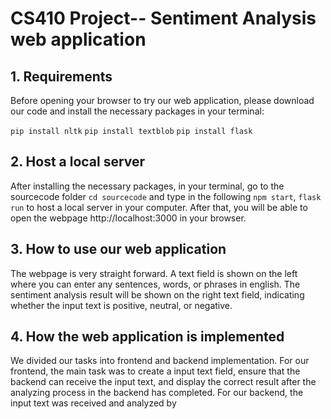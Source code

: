 # CS410 Project-- Sentiment Analysis web application

## 1. Requirements
Before opening your browser to try our web application, please download our code and install the necessary packages in your terminal: 

`pip install nltk` `pip install textblob` `pip install flask`

## 2. Host a local server
After installing the necessary packages, in your terminal, go to the sourcecode folder `cd sourcecode` and type in the following `npm start`, `flask run` to host a local server in your computer. After that, you will be able to open the webpage http://localhost:3000 in your browser. 

## 3. How to use our web application
The webpage is very straight forward. A text field is shown on the left where you can enter any sentences, words, or phrases in english. The sentiment analysis result will be shown on the right text field, indicating whether the input text is positive, neutral, or negative. 

## 4. How the web application is implemented
We divided our tasks into frontend and backend implementation. For our frontend, the main task was to create a input text field, ensure that the backend can receive the input text, and display the correct result after the analyzing process in the backend has completed. For our backend, the input text was received and analyzed by 
